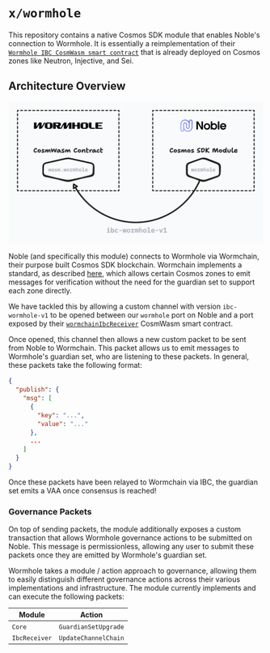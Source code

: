 # `x/wormhole`

This repository contains a native Cosmos SDK module that enables Noble's
connection to Wormhole. It is essentially a reimplementation of their
[`Wormhole IBC CosmWasm smart contract`](https://github.com/wormhole-foundation/wormhole/tree/main/cosmwasm/contracts/wormhole-ibc)
that is already deployed on Cosmos zones like Neutron, Injective, and Sei.

## Architecture Overview

![Module design](design.png)

Noble (and specifically this module) connects to Wormhole via Wormchain, their
purpose built Cosmos SDK blockchain. Wormchain implements a standard, as
described [here][whitepaper], which allows certain Cosmos zones to emit messages
for verification without the need for the guardian set to support each zone
directly.

We have tackled this by allowing a custom channel with version `ibc-wormhole-v1`
to be opened between our `wormhole` port on Noble and a port exposed by their
[`wormchainIbcReceiver`] CosmWasm smart contract.

Once opened, this channel then allows a new custom packet to be sent from Noble
to Wormchain. This packet allows us to emit messages to Wormhole's guardian set,
who are listening to these packets. In general, these packets take the following
format:

```json
{
  "publish": {
    "msg": [
      {
        "key": "...",
        "value": "..."
      },
      ...
    ]
  }
}
```

Once these packets have been relayed to Wormchain via IBC, the guardian set
emits a VAA once consensus is reached!

### Governance Packets

On top of sending packets, the module additionally exposes a custom transaction
that allows Wormhole governance actions to be submitted on Noble. This message
is permissionless, allowing any user to submit these packets once they are
emitted by Wormhole's guardian set.

Wormhole takes a module / action approach to governance, allowing them to easily
distinguish different governance actions across their various implementations
and infrastructure. The module currently implements and can execute the
following packets:

| Module        | Action               |
| ------------- | -------------------- |
| `Core`        | `GuardianSetUpgrade` |
| `IbcReceiver` | `UpdateChannelChain` |

[`wormholeIbc`]:
  https://github.com/wormhole-foundation/wormhole/tree/main/cosmwasm/contracts/wormhole-ibc
[`wormchainIbcReceiver`]:
  https://github.com/wormhole-foundation/wormhole/tree/main/cosmwasm/contracts/wormchain-ibc-receiver
[whitepaper]:
  https://github.com/wormhole-foundation/wormhole/blob/main/whitepapers/0012_ibc_generic_messaging.md
